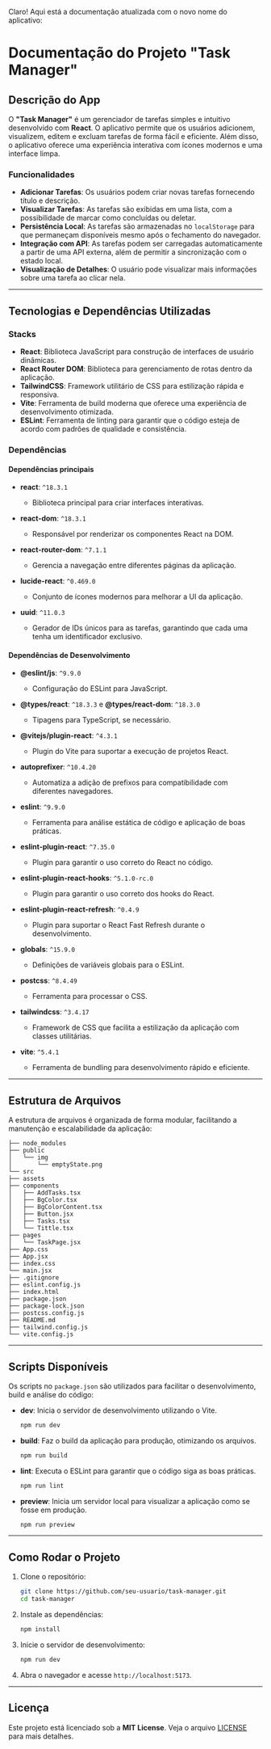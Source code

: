 Claro! Aqui está a documentação atualizada com o novo nome do aplicativo:

# Documentação do Projeto "Task Manager"

## Descrição do App

O **"Task Manager"** é um gerenciador de tarefas simples e intuitivo desenvolvido com **React**. O aplicativo permite que os usuários adicionem, visualizem, editem e excluam tarefas de forma fácil e eficiente. Além disso, o aplicativo oferece uma experiência interativa com ícones modernos e uma interface limpa.

### Funcionalidades
- **Adicionar Tarefas**: Os usuários podem criar novas tarefas fornecendo título e descrição.
- **Visualizar Tarefas**: As tarefas são exibidas em uma lista, com a possibilidade de marcar como concluídas ou deletar.
- **Persistência Local**: As tarefas são armazenadas no `localStorage` para que permaneçam disponíveis mesmo após o fechamento do navegador.
- **Integração com API**: As tarefas podem ser carregadas automaticamente a partir de uma API externa, além de permitir a sincronização com o estado local.
- **Visualização de Detalhes**: O usuário pode visualizar mais informações sobre uma tarefa ao clicar nela.

---

## Tecnologias e Dependências Utilizadas

### Stacks

- **React**: Biblioteca JavaScript para construção de interfaces de usuário dinâmicas.
- **React Router DOM**: Biblioteca para gerenciamento de rotas dentro da aplicação.
- **TailwindCSS**: Framework utilitário de CSS para estilização rápida e responsiva.
- **Vite**: Ferramenta de build moderna que oferece uma experiência de desenvolvimento otimizada.
- **ESLint**: Ferramenta de linting para garantir que o código esteja de acordo com padrões de qualidade e consistência.

### Dependências

#### **Dependências principais**

- **react**: `^18.3.1`
  - Biblioteca principal para criar interfaces interativas.

- **react-dom**: `^18.3.1`
  - Responsável por renderizar os componentes React na DOM.

- **react-router-dom**: `^7.1.1`
  - Gerencia a navegação entre diferentes páginas da aplicação.

- **lucide-react**: `^0.469.0`
  - Conjunto de ícones modernos para melhorar a UI da aplicação.

- **uuid**: `^11.0.3`
  - Gerador de IDs únicos para as tarefas, garantindo que cada uma tenha um identificador exclusivo.

#### **Dependências de Desenvolvimento**

- **@eslint/js**: `^9.9.0`
  - Configuração do ESLint para JavaScript.

- **@types/react**: `^18.3.3` e **@types/react-dom**: `^18.3.0`
  - Tipagens para TypeScript, se necessário.

- **@vitejs/plugin-react**: `^4.3.1`
  - Plugin do Vite para suportar a execução de projetos React.

- **autoprefixer**: `^10.4.20`
  - Automatiza a adição de prefixos para compatibilidade com diferentes navegadores.

- **eslint**: `^9.9.0`
  - Ferramenta para análise estática de código e aplicação de boas práticas.

- **eslint-plugin-react**: `^7.35.0`
  - Plugin para garantir o uso correto do React no código.

- **eslint-plugin-react-hooks**: `^5.1.0-rc.0`
  - Plugin para garantir o uso correto dos hooks do React.

- **eslint-plugin-react-refresh**: `^0.4.9`
  - Plugin para suportar o React Fast Refresh durante o desenvolvimento.

- **globals**: `^15.9.0`
  - Definições de variáveis globais para o ESLint.

- **postcss**: `^8.4.49`
  - Ferramenta para processar o CSS.

- **tailwindcss**: `^3.4.17`
  - Framework de CSS que facilita a estilização da aplicação com classes utilitárias.

- **vite**: `^5.4.1`
  - Ferramenta de bundling para desenvolvimento rápido e eficiente.

---

## Estrutura de Arquivos

A estrutura de arquivos é organizada de forma modular, facilitando a manutenção e escalabilidade da aplicação:

```
├── node_modules
├── public
│   └── img
│       └── emptyState.png
└── src
├── assets
├── components
│   ├── AddTasks.tsx
│   ├── BgColor.tsx
│   ├── BgColorContent.tsx
│   ├── Button.jsx
│   ├── Tasks.tsx
│   └── Tittle.tsx
├── pages
│   └── TaskPage.jsx
├── App.css
├── App.jsx
├── index.css
└── main.jsx
├── .gitignore
├── eslint.config.js
├── index.html
├── package.json
├── package-lock.json
├── postcss.config.js
├── README.md
├── tailwind.config.js
└── vite.config.js
```

---

## Scripts Disponíveis

Os scripts no `package.json` são utilizados para facilitar o desenvolvimento, build e análise do código:

- **dev**: Inicia o servidor de desenvolvimento utilizando o Vite.
  ```bash
  npm run dev
  ```
  
- **build**: Faz o build da aplicação para produção, otimizando os arquivos.
  ```bash
  npm run build
  ```

- **lint**: Executa o ESLint para garantir que o código siga as boas práticas.
  ```bash
  npm run lint
  ```

- **preview**: Inicia um servidor local para visualizar a aplicação como se fosse em produção.
  ```bash
  npm run preview
  ```

---

## Como Rodar o Projeto

1. Clone o repositório:
   ```bash
   git clone https://github.com/seu-usuario/task-manager.git
   cd task-manager
   ```

2. Instale as dependências:
   ```bash
   npm install
   ```

3. Inicie o servidor de desenvolvimento:
   ```bash
   npm run dev
   ```

4. Abra o navegador e acesse `http://localhost:5173`.

---

## Licença

Este projeto está licenciado sob a **MIT License**. Veja o arquivo [LICENSE](LICENSE) para mais detalhes.

